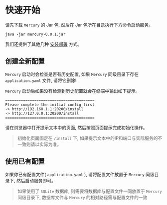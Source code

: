 # 快速开始

请先下载 `Mercury` 的 Jar 包, 然后在 Jar 包所在目录执行下方命令启动服务。

```shell
java -jar mercury-0.0.1.jar
```

我们还提供了其他几种 [安装部署](install) 方式。

## 创建全新配置

`Mercury` 启动时会检查是否有历史配置, 如果 `Mercury` 同级目录下存在 `application.yaml` 文件, 请将它删除!

`Mercury` 启动后如果没有检测到历史配置就会在终端中输出如下提示。

```shell
========================================
Please complete the initial config first
-> http://192.168.1.1:20200/install
-> http://127.0.0.1:20200/install
========================================
```

请在浏览器中打开提示文本中的页面, 然后按照页面提示完成初始化操作。
> 初始化页面固定在 `/install` 下, 如果提示文本中的IP和端口与实际服务的不一致则请以实际为准。

## 使用已有配置

如果你已有配置文件( `application.yaml` ), 请将配置文件放置于 `Mercury` 同级目录下, 然后启动服务即可。
> 如果使用了 `SQLite` 数据库, 则需要将数据库与配置文件一同放置于 `Mercury` 同级目录下, 数据库文件与 `Mercury` 的相对路径需与配置文件的一致